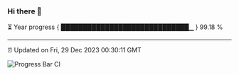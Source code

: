 ### Hi there 👋

⏳ Year progress { █████████████████████████████▁ } 99.18 %

---

⏰ Updated on Fri, 29 Dec 2023 00:30:11 GMT

![Progress Bar CI](https://github.com/Shyam-Makwana/GitHub-Actions-Demo/workflows/Progress%20Bar%20CI/badge.svg)
